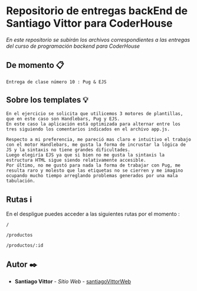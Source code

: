 # Repositorio de entregas backEnd de Santiago Vittor para CoderHouse

_En este repositorio se subirán los archivos correspondientes a las entregas del curso de programación backend para CoderHouse_

## De momento 📋

```
Entrega de clase número 10 : Pug & EJS 
```

## Sobre los templates 💡

```
En el ejercicio se solicita que utilicemos 3 motores de plantillas, que en este caso son Handlebars, Pug y EJS.
En este caso la aplicación está optimizada para alternar entre los tres siguiendo los comentarios indicados en el archivo app.js.
```
```
Respecto a mi preferencia, me pareció mas claro e intuitivo el trabajo con el motor Handlebars, me gusta la forma de incrustar la lógica de JS y la sintaxis no tiene grandes dificultades.
Luego elegiría EJS ya que si bien no me gusta la sintaxis la estructura HTML sigue siendo relativamente accesible.
Por último, no me gustó para nada la forma de trabajar con Pug, me resulta raro y molesto que las etiquetas no se cierren y me imagino ocupando mucho tiempo arreglando problemas generados por una mala tabulación.
```

## Rutas ℹ️	


En el despligue puedes acceder a las siguientes rutas por el momento : 
```
/
```
```
/productos
```
```
/productos/:id
```

## Autor ✒️

* **Santiago Vittor** - *Sitio Web* - [santiagoVittorWeb](https://santiagovittorweb.vercel.app/)
